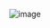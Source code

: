 
![image](https://user-images.githubusercontent.com/57304670/126052370-7cc67e74-c838-4520-8c84-f705ea7a0153.png)
